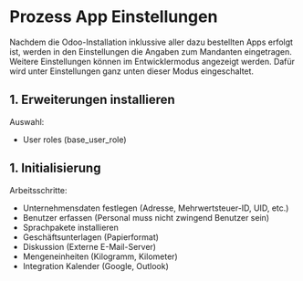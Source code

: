 # Prozess App Einstellungen
Nachdem die Odoo-Installation inklussive aller dazu bestellten Apps erfolgt ist, werden in den Einstellungen die Angaben zum Mandanten eingetragen. Weitere Einstellungen können im Entwicklermodus angezeigt werden. Dafür wird unter Einstellungen ganz unten dieser Modus eingeschaltet.

## 1. Erweiterungen installieren
Auswahl:
* User roles (base_user_role)

## 1. Initialisierung
Arbeitsschritte:
* Unternehmensdaten festlegen (Adresse, Mehrwertsteuer-ID, UID, etc.)
* Benutzer erfassen (Personal muss nicht zwingend Benutzer sein)
* Sprachpakete installieren
* Geschäftsunterlagen (Papierformat)
* Diskussion (Externe E-Mail-Server)
* Mengeneinheiten (Kilogramm, Kilometer)
* Integration Kalender (Google, Outlook)